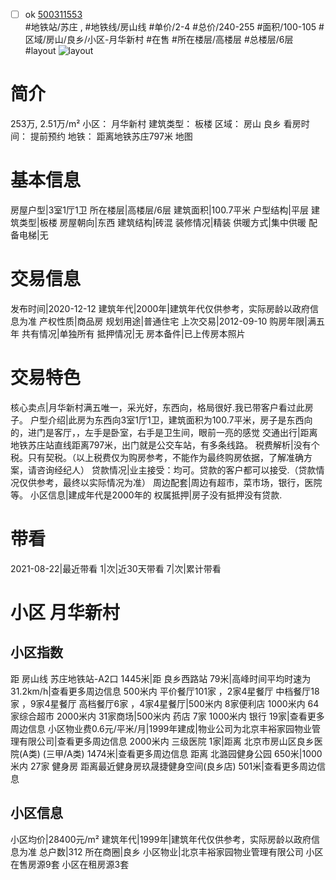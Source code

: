- [ ] ok [500311553](https://bj.5i5j.com/ershoufang/500311553.html)  
 #地铁站/苏庄 ,  #地铁线/房山线
#单价/2-4 #总价/240-255 #面积/100-105   #区域/房山/良乡/小区-月华新村 #在售 #所在楼层/高楼层 #总楼层/6层 #layout 
![layout](http://image2.5i5j.com//group2/M00/AC/74/CgqJNF2BmoqAVRvVAAHVzngabpA153.jpg_P5.jpg) 
# 简介 
 253万,  2.51万/m² 
小区： 月华新村
建筑类型： 板楼
区域： 房山 良乡
看房时间： 提前预约
地铁： 距离地铁苏庄797米 地图
# 基本信息 
 房屋户型|3室1厅1卫
所在楼层|高楼层/6层
建筑面积|100.7平米
户型结构|平层
建筑类型|板楼
房屋朝向|东西
建筑结构|砖混
装修情况|精装
供暖方式|集中供暖
配备电梯|无
# 交易信息 
 发布时间|2020-12-12
建筑年代|2000年|建筑年代仅供参考，实际房龄以政府信息为准
产权性质|商品房
规划用途|普通住宅
上次交易|2012-09-10
购房年限|满五年
共有情况|单独所有
抵押情况|无
房本备件|已上传房本照片
# 交易特色 
 核心卖点|月华新村满五唯一，采光好，东西向，格局很好.我已带客户看过此房子。
户型介绍|此房为东西向3室1厅1卫，建筑面积为100.7平米，房子是东西向的，进门是客厅，，左手是卧室，右手是卫生间，眼前一亮的感觉
交通出行|距离地铁苏庄站直线距离797米，出门就是公交车站，有多条线路。
税费解析|没有个税。只有契税。（以上税费仅为购房参考，不能作为最终购房依据，了解准确方案，请咨询经纪人）
贷款情况|业主接受：均可。贷款的客户都可以接受.（贷款情况仅供参考，最终以实际情况为准）
周边配套|周边有超市，菜市场，银行，医院等。
小区信息|建成年代是2000年的
权属抵押|房子没有抵押没有贷款.
# 带看 
 2021-08-22|最近带看	 1|次|近30天带看	 7|次|累计带看
# 小区 月华新村
## 小区指数 
 距 房山线 苏庄地铁站-A2口 1445米|距 良乡西路站 79米|高峰时间平均时速为31.2km/h|查看更多周边信息
500米内 平价餐厅101家 ，2家4星餐厅
中档餐厅18家 ，9家4星餐厅
高档餐厅6家 ，4家4星餐厅|500米内 8家便利店
1000米内 64家综合超市
2000米内 31家商场|500米内 药店 7家
1000米内 银行 19家|查看更多周边信息
小区物业费0.6元/平米/月|1999年建成|物业公司为北京丰裕家园物业管理有限公司|查看更多周边信息
2000米内 三级医院 1家|距离 北京市房山区良乡医院(A类) (三甲/A类) 1474米|查看更多周边信息
距离 北潞园健身公园 650米|1000米内 27家 健身房
距离最近健身房玖晟捷健身空间(良乡店) 501米|查看更多周边信息
## 小区信息 
 小区均价|28400元/m²
建筑年代|1999年|建筑年代仅供参考，实际房龄以政府信息为准
总户数|312
所在商圈|良乡
小区物业|北京丰裕家园物业管理有限公司
小区在售房源9套
小区在租房源3套
